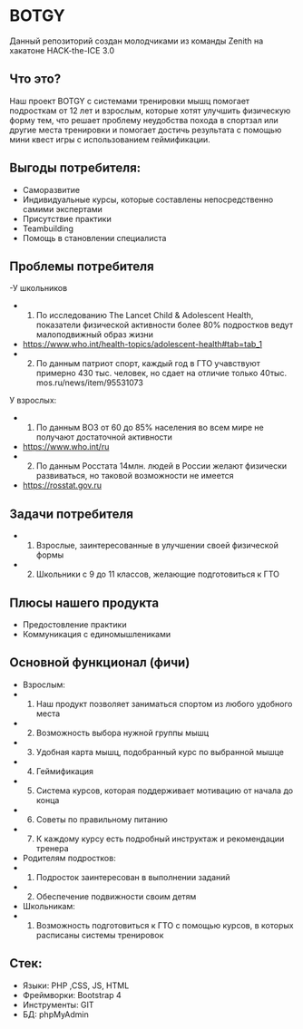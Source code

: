 # BOTGY
Данный репозиторий создан молодчиками из команды Zenith на хакатоне HACK-the-ICE 3.0

## Что это?

Наш проект  BOTGY с системами тренировки мышц помогает подросткам от 12 лет и взрослым, которые хотят улучшить физическую форму тем, что решает проблему неудобства похода в спортзал или другие места тренировки и помогает достичь результата с помощью мини квест игры с использованием геймификации.


## Выгоды потребителя:
- Саморазвитие
- Индивидуальные курсы, которые составлены непосредственно самими экспертами
- Присутствие практики 
- Teambuilding 
- Помощь в становлении специалиста 

## Проблемы потребителя
  -У школьников
  - 1) По исследованию The Lancet Child & Adolescent Health, показатели физической активности более 80% подростков ведут малоподвижный образ жизни
  - https://www.who.int/health-topics/adolescent-health#tab=tab_1 
  - 2) По данным патриот спорт, каждый год в ГТО учавствуют примерно 430 тыс. человек, но сдает на отличие только 40тыс. 
  mos.ru/news/item/95531073

  У взрослых:
  - 1) По данным ВОЗ от 60 до 85% населения во всем мире не получают достаточной активности
  - https://www.who.int/ru
  - 2) По данным Росстата 14млн. людей в России желают физически развиваться, но таковой возможности не имеется
  - https://rosstat.gov.ru



## Задачи потребителя
- 1) Взрослые, заинтересованные в улучшении своей физической формы
- 2) Школьники с 9 до 11 классов, желающие подготовиться к ГТО


## Плюсы нашего продукта
- Предостовление практики
- Коммуникация с единомышлениками 

## Основной функционал (фичи)
  - Взрослым:
  - 1) Наш продукт позволяет заниматься спортом из любого удобного места
  - 2) Возможность выбора нужной группы мышц
  - 3) Удобная карта мышц, подобранный курс по выбранной мышце
  - 4) Геймификация
  - 5) Система курсов, которая поддерживает мотивацию от начала до конца
  - 6) Советы по правильному питанию
  - 7) К каждому курсу есть подробный инструктаж и рекомендации тренера
  - Родителям подростков:
  - 1) Подросток заинтересован в выполнении заданий
  - 2) Обеспечение подвижности своим детям 
  - Школьникам:
  - 1) Возможность подготовиться к ГТО с помощью курсов, в которых расписаны системы тренировок

## Стек:
- Языки: PHP ,CSS, JS, HTML
- Фреймворки: Bootstrap 4
- Инструменты: GIT
- БД: phpMyAdmin
